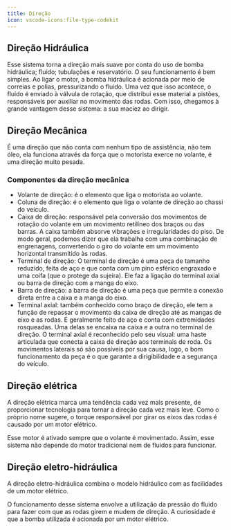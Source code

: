 ```yaml
---
title: Direção
icon: vscode-icons:file-type-codekit
---
```


## Direção Hidráulica

Esse sistema torna a direção mais suave por conta do uso de bomba hidráulica; fluido; tubulações e reservatório. O seu funcionamento é bem simples. Ao ligar o motor, a bomba hidráulica é acionada por meio de correias e polias, pressurizando o fluido. Uma vez que isso acontece, o fluido é enviado à válvula de rotação, que distribui esse material a pistões, responsáveis por auxiliar no movimento das rodas. Com isso, chegamos à grande vantagem desse sistema: a sua maciez ao dirigir.

## Direção Mecânica

É uma direção que não conta com nenhum tipo de assistência, não tem óleo, ela funciona através da força que o motorista exerce no volante, é uma direção muito pesada.

### Componentes da direção mecânica

- Volante de direção: é o elemento que liga o motorista ao volante.
- Coluna de direção: é o elemento que liga o volante de direção ao chassi do veículo.
- Caixa de direção: responsável pela conversão dos movimentos de rotação do volante em um movimento retilíneo dos braços ou das barras. A caixa também absorve vibrações e irregularidades do piso. De modo geral, podemos dizer que ela trabalha com uma combinação de engrenagens, convertendo o giro do volante em um movimento horizontal transmitido às rodas.
- Terminal de direção: O terminal de direção é uma peça de tamanho reduzido, feita de aço e que conta com um pino esférico engraxado e uma coifa (que o protege da sujeira). Ele faz a ligação do terminal axial ou barra de direção com a manga do eixo.
- Barra de direção: a barra de direção é uma peça que permite a conexão direta entre a caixa e a manga do eixo.
- Terminal axial: também conhecido como braço de direção, ele tem a função de repassar o movimento da caixa de direção até as mangas de eixo e as rodas. É geralmente feito de aço e conta com extremidades rosqueadas. Uma delas se encaixa na caixa e a outra no terminal de direção. O terminal axial é reconhecido pelo seu visual: uma haste articulada que conecta a caixa de direção aos terminais de roda. Os movimentos laterais só são possíveis por sua causa, logo, o bom funcionamento da peça é o que garante a dirigibilidade e a segurança do veículo.

## Direção elétrica

A direção elétrica marca uma tendência cada vez mais presente, de proporcionar tecnologia para tornar a direção cada vez mais leve. Como o próprio nome sugere, o torque responsável por girar os eixos das rodas é causado por um motor elétrico.

Esse motor é ativado sempre que o volante é movimentado. Assim, esse sistema não depende do motor tradicional nem de fluidos para funcionar.

## Direção eletro-hidráulica

A direção eletro-hidráulica combina o modelo hidráulico com as facilidades de um motor elétrico.

O funcionamento desse sistema envolve a utilização da pressão do fluido para fazer com que as rodas girem e mudem de direção. A curiosidade é que a bomba utilizada é acionada por um motor elétrico.